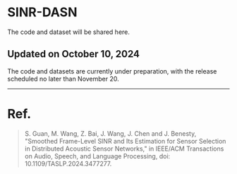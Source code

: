 # SINR-DASN

The code and dataset will be shared here.

## Updated on October 10, 2024

The code and datasets are currently under preparation, with the release scheduled no later than November 20.

---
# Ref.
> S. Guan, M. Wang, Z. Bai, J. Wang, J. Chen and J. Benesty, "Smoothed Frame-Level SINR and Its Estimation for Sensor Selection in Distributed Acoustic Sensor Networks," in IEEE/ACM Transactions on Audio, Speech, and Language Processing, doi: 10.1109/TASLP.2024.3477277.
